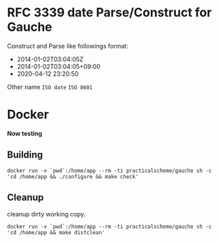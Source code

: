 # RFC 3339 date Parse/Construct for Gauche

Construct and Parse like followings format:

- 2014-01-02T03:04:05Z
- 2014-01-02T03:04:05+09:00
- 2020-04-12 23:20:50

Other name `ISO date` `ISO 8601`

# Docker

**Now testing**

## Building

```
docker run -v `pwd`:/home/app --rm -ti practicalscheme/gauche sh -c 'cd /home/app && ./configure && make check'
```

## Cleanup

cleanup dirty working copy.

```
docker run -v `pwd`:/home/app --rm -ti practicalscheme/gauche sh -c 'cd /home/app && make distclean'
```
